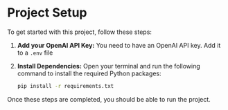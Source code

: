 # Project Setup

To get started with this project, follow these steps:

1.  **Add your OpenAI API Key:**
    You need to have an OpenAI API key. Add it to a `.env` file 

2.  **Install Dependencies:**
    Open your terminal and run the following command to install the required Python packages:

    ```bash
    pip install -r requirements.txt
    ```

Once these steps are completed, you should be able to run the project.
